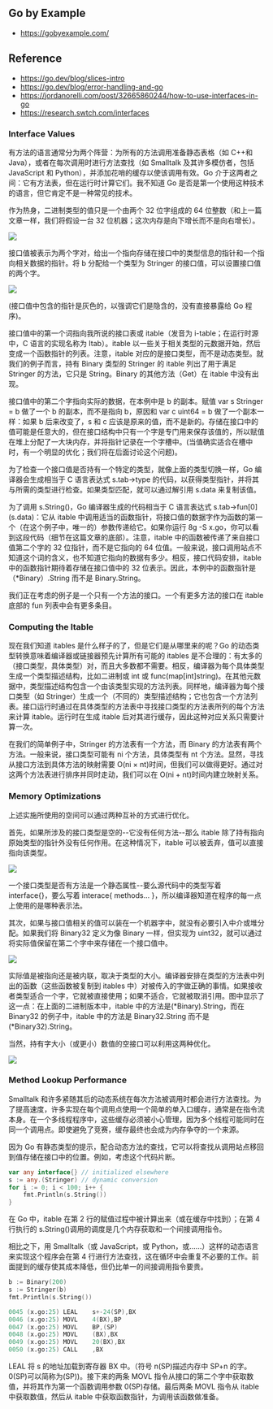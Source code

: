 ## Go by Example

- https://gobyexample.com/

## Reference

- https://go.dev/blog/slices-intro
- https://go.dev/blog/error-handling-and-go
- https://jordanorelli.com/post/32665860244/how-to-use-interfaces-in-go
- https://research.swtch.com/interfaces

### Interface Values

有方法的语言通常分为两个阵营：为所有的方法调用准备静态表格（如 C++和 Java），或者在每次调用时进行方法查找（如 Smalltalk 及其许多模仿者，包括 JavaScript 和 Python），并添加花哨的缓存以使该调用有效。Go 介于这两者之间：它有方法表，但在运行时计算它们。我不知道 Go 是否是第一个使用这种技术的语言，但它肯定不是一种常见的技术。

作为热身，二进制类型的值只是一个由两个 32 位字组成的 64 位整数（和上一篇文章一样，我们将假设一台 32 位机器；这次内存是向下增长而不是向右增长）。

![](https://research.swtch.com/gointer1.png)

接口值被表示为两个字对，给出一个指向存储在接口中的类型信息的指针和一个指向相关数据的指针。将 b 分配给一个类型为 Stringer 的接口值，可以设置接口值的两个字。

![](https://research.swtch.com/gointer2.png)

(接口值中包含的指针是灰色的，以强调它们是隐含的，没有直接暴露给 Go 程序)。

接口值中的第一个词指向我所说的接口表或 itable（发音为 i-table；在运行时源中，C 语言的实现名称为 Itab）。itable 以一些关于相关类型的元数据开始，然后变成一个函数指针的列表。注意，itable 对应的是接口类型，而不是动态类型。就我们的例子而言，持有 Binary 类型的 Stringer 的 itable 列出了用于满足 Stringer 的方法，它只是 String。Binary 的其他方法（Get）在 itable 中没有出现。

接口值中的第二个字指向实际的数据，在本例中是 b 的副本。赋值 var s Stringer = b 做了一个 b 的副本，而不是指向 b，原因和 var c uint64 = b 做了一个副本一样：如果 b 后来改变了，s 和 c 应该是原来的值，而不是新的。存储在接口中的值可能是任意大的，但在接口结构中只有一个字是专门用来保存该值的，所以赋值在堆上分配了一大块内存，并将指针记录在一个字槽中。(当值确实适合在槽中时，有一个明显的优化；我们将在后面讨论这个问题)。

为了检查一个接口值是否持有一个特定的类型，就像上面的类型切换一样，Go 编译器会生成相当于 C 语言表达式 s.tab->type 的代码，以获得类型指针，并将其与所需的类型进行检查。如果类型匹配，就可以通过解引用 s.data 来复制该值。

为了调用 s.String()，Go 编译器生成的代码相当于 C 语言表达式 s.tab->fun\[0](s.data)：它从 itable 中调用适当的函数指针，将接口值的数据字作为函数的第一个（在这个例子中，唯一的）参数传递给它。如果你运行 8g -S x.go，你可以看到这段代码（细节在这篇文章的底部）。注意，itable 中的函数被传递了来自接口值第二个字的 32 位指针，而不是它指向的 64 位值。一般来说，接口调用站点不知道这个词的含义，也不知道它指向的数据有多少。相反，接口代码安排，itable 中的函数指针期待着存储在接口值中的 32 位表示。因此，本例中的函数指针是（\*Binary）.String 而不是 Binary.String。

我们正在考虑的例子是一个只有一个方法的接口。一个有更多方法的接口在 itable 底部的 fun 列表中会有更多条目。

### Computing the Itable

现在我们知道 itables 是什么样子的了，但是它们是从哪里来的呢？Go 的动态类型转换意味着编译器或链接器预先计算所有可能的 itables 是不合理的：有太多的（接口类型，具体类型）对，而且大多数都不需要。相反，编译器为每个具体类型生成一个类型描述结构，比如二进制或 int 或 func(map[int]string)。在其他元数据中，类型描述结构包含一个由该类型实现的方法列表。同样地，编译器为每个接口类型（如 Stringer）生成一个（不同的）类型描述结构；它也包含一个方法列表。接口运行时通过在具体类型的方法表中寻找接口类型的方法表所列的每个方法来计算 itable。运行时在生成 itable 后对其进行缓存，因此这种对应关系只需要计算一次。

在我们的简单例子中，Stringer 的方法表有一个方法，而 Binary 的方法表有两个方法。一般来说，接口类型可能有 ni 个方法，具体类型有 nt 个方法。显然，寻找从接口方法到具体方法的映射需要 O(ni × nt)时间，但我们可以做得更好。通过对这两个方法表进行排序并同时走动，我们可以在 O(ni + nt)时间内建立映射关系。

### Memory Optimizations

上述实施所使用的空间可以通过两种互补的方式进行优化。

首先，如果所涉及的接口类型是空的--它没有任何方法--那么 itable 除了持有指向原始类型的指针外没有任何作用。在这种情况下，itable 可以被丢弃，值可以直接指向该类型。

![](https://research.swtch.com/gointer3.png)

一个接口类型是否有方法是一个静态属性--要么源代码中的类型写着 interface{}，要么写着 interace{ methods... }，所以编译器知道在程序的每一点上使用的是哪种表示法。

其次，如果与接口值相关的值可以装在一个机器字中，就没有必要引入中介或堆分配。如果我们将 Binary32 定义为像 Binary 一样，但实现为 uint32，就可以通过将实际值保留在第二个字中来存储在一个接口值中。

![](https://research.swtch.com/gointer4.png)

实际值是被指向还是被内联，取决于类型的大小。编译器安排在类型的方法表中列出的函数（这些函数被复制到 itables 中）对被传入的字做正确的事情。如果接收者类型适合一个字，它就被直接使用；如果不适合，它就被取消引用。图中显示了这一点：在上面的二进制版本中，itable 中的方法是(*Binary).String，而在 Binary32 的例子中，itable 中的方法是 Binary32.String 而不是(*Binary32).String。

当然，持有字大小（或更小）数值的空接口可以利用这两种优化。

![](https://research.swtch.com/gointer5.png)

### Method Lookup Performance

Smalltalk 和许多紧随其后的动态系统在每次方法被调用时都会进行方法查找。为了提高速度，许多实现在每个调用点使用一个简单的单入口缓存，通常是在指令流本身。在一个多线程程序中，这些缓存必须被小心管理，因为多个线程可能同时在同一个调用点。即使避免了竞赛，缓存最终也会成为内存争夺的一个来源。

因为 Go 有静态类型的提示，配合动态方法的查找，它可以将查找从调用站点移回到值存储在接口中的位置。例如，考虑这个代码片断。

```go
var any interface{} // initialized elsewhere
s := any.(Stringer) // dynamic conversion
for i := 0; i < 100; i++ {
	fmt.Println(s.String())
}
```

在 Go 中，itable 在第 2 行的赋值过程中被计算出来（或在缓存中找到）；在第 4 行执行的 s.String()调用的调度是几个内存获取和一个间接调用指令。

相比之下，用 Smalltalk（或 JavaScript，或 Python，或......）这样的动态语言来实现这个程序会在第 4 行进行方法查找，这在循环中会重复不必要的工作。前面提到的缓存使其成本降低，但仍比单一的间接调用指令要贵。

```go
b := Binary(200)
s := Stringer(b)
fmt.Println(s.String())
```

```s
0045 (x.go:25) LEAL    s+-24(SP),BX
0046 (x.go:25) MOVL    4(BX),BP
0047 (x.go:25) MOVL    BP,(SP)
0048 (x.go:25) MOVL    (BX),BX
0049 (x.go:25) MOVL    20(BX),BX
0050 (x.go:25) CALL    ,BX
```

LEAL 将 s 的地址加载到寄存器 BX 中。（符号 n(SP)描述内存中 SP+n 的字。0(SP)可以简称为(SP))。接下来的两条 MOVL 指令从接口的第二个字中获取数值，并将其作为第一个函数调用参数 0(SP)存储。最后两条 MOVL 指令从 itable 中获取数值，然后从 itable 中获取函数指针，为调用该函数做准备。
